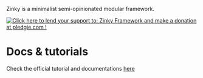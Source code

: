Zinky is a minimalist semi-opinionated modular framework.

<a href='https://pledgie.com/campaigns/33769'><img alt='Click here to lend your support to: Zinky Framework and make a donation at pledgie.com !' src='https://pledgie.com/campaigns/33769.png?skin_name=chrome' border='0' ></a>

# Docs & tutorials
Check the official tutorial and documentations [here](https://tildah.github.io/zinky/)
